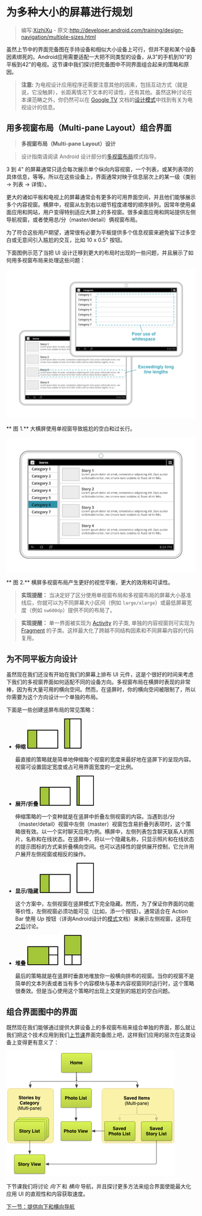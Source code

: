 # 为多种大小的屏幕进行规划

> 编写:[XizhiXu](https://github.com/XizhiXu) - 原文:<http://developer.android.com/training/design-navigation/multiple-sizes.html>

虽然上节中的界面完备图在手持设备和相似大小设备上可行，但并不是和某个设备因素绑死的。Android应用需要适配一大把不同类型的设备，从3"的手机到10"的平板到42"的电视。这节课中我们探讨把完备图中不同界面组合起来的策略和原因。

> **注意:** 为电视设计应用程序还需要注意其他的因素，包括互动方式（就是说，它没触屏），长距离情况下文本的可读性，还有其他。虽然这种讨论在本课范畴之外，你仍然可以在 [Google TV](https://developers.google.com/tv) 文档的[设计模式](https://developers.google.com/tv/android/docs/gtv_android_patterns)中找到有关为电视设计的信息。

## 用多视窗布局（Multi-pane Layout）组合界面

> **多视窗布局（Multi-pane Layout）设计**

> 设计指南请阅读 Android 设计部分的[多视窗布局](http://developer.android.com/design/patterns/multi-pane-layouts.html)模式指导。

3 到 4" 的屏幕通常只适合每次展示单个纵向内容视窗，一个列表，或某列表项的具体信息，等等。所以在这些设备上，界面通常对映于信息层次上的某一级（类别 → 列表 → 详情）。

更大的诸如平板和电视上的屏幕通常会有更多的可用界面空间，并且他们能够展示多个内容视窗。横屏中，视窗从左到右以细节程度递增的顺序排列。因常年使用桌面应用和网站，用户变得特别适应大屏上的多视窗。很多桌面应用和网站提供左侧导航视窗，或者使用总/分（master/detail）俩视窗布局。

为了符合这些用户期望，通常很有必要为平板提供多个信息视窗来避免留下过多空白或无意间引入尴尬的交互，比如 10 x 0.5" 按钮。

下面图例示范了当把 UI 设计迁移到更大的布局时出现的一些问题，并且展示了如何用多视窗布局来处理这些问题：

![app-navigation-multiple-sizes-multipane-bad](app-navigation-multiple-sizes-multipane-bad.png)

** 图 1.** 大横屏使用单视窗导致尴尬的空白和过长行。

![app-navigation-multiple-sizes-multipane-good](app-navigation-multiple-sizes-multipane-good.png)

** 图 2.** 横屏多视窗布局产生更好的视觉平衡，更大的效用和可读性。

> **实现提醒：** 当决定好了区分使用单视窗布局和多视窗布局的屏幕大小基准线后，你就可以为不同屏幕大小区间（例如 `large/xlarge`）或最低屏幕宽度（例如 `sw600dp`）提供不同的布局了。

> **实现提醒：** 单一界面被实现为 [Activity](http://developer.android.com/reference/android/app/Activity.html) 的子类, 单独的内容视窗则可实现为 [Fragment](http://developer.android.com/reference/android/app/Fragment.html) 的子类。这样最大化了跨越不同结构因素和不同屏幕内容的代码复用。

## 为不同平板方向设计

虽然现在我们还没有开始在我们的屏幕上排布 UI 元件，这是个很好的时间来考虑下我们的多视窗界面如何适配不同的设备方向。多视窗布局在横屏时表现的非常棒，因为有大量可用的横向空间。然而，在竖屏时，你的横向空间被限制了，所以你需要为这个方向设计一个单独的布局。

下面是一些创建竖屏布局的常见策略：

* **伸缩** ![app-navigation-multiple-sizes-strategy-stretch](app-navigation-multiple-sizes-strategy-stretch.png)

  最直接的策略就是简单地伸缩每个视窗的宽度来最好地在竖屏下的呈现内容。视窗可设置固定宽度或占可用界面宽度的一定比例。


* **展开/折叠** ![app-navigation-multiple-sizes-strategy-collapse](app-navigation-multiple-sizes-strategy-collapse.png)

  伸缩策略的一个变种就是在竖屏中折叠左侧视窗的内容。当遇到总/分（master/detail）视窗中左侧（master）视窗包含易折叠列表项时，这个策略很有效。以一个实时聊天应用为例。横屏中，左侧列表包含聊天联系人的照片，名称和在线状态。在竖屏中，将以一个隐藏名称，只显示照片和在线状态的提示图标的方式来折叠横向空间。也可以选择性的提供展开控制，它允许用户展开左侧视窗或相反的操作。


* **显示/隐藏** ![app-navigation-multiple-sizes-strategy-show-hide](app-navigation-multiple-sizes-strategy-show-hide.png)

  这个方案中，左侧视窗在竖屏模式下完全隐藏。然而，为了保证你界面的功能等价性，左侧视窗必须功能可见（比如，添一个按钮）。通常适合在 Action Bar 使用 *Up* 按钮（详询Android设计的[模式](http://developer.android.com/design/patterns/actionbar.html)文档）来展示左侧视窗，这将在[之后](ancestral-temporal.html)讨论。


* **堆叠** ![app-navigation-multiple-sizes-strategy-stack](app-navigation-multiple-sizes-strategy-stack.png)

  最后的策略就是在竖屏时垂直地堆放你一般横向排布的视窗。当你的视窗不是简单的文本列表或者当有多个内容模块与基本内容视窗同时运行时，这个策略很奏效。但是当心使用这个策略时出现上文提到的尴尬的空白问题。


## 组合界面图中的界面

既然现在我们能够通过提供大屏设备上的多视窗布局来组合单独的界面，那么就让我们把这个技术应用到我们[上节课](screen-planning.html)界面完备图上吧，这样我们应用的层次在这类设备上变得更有意义了：

![app-navigation-multiple-sizes-multipane-screen-map](app-navigation-multiple-sizes-multipane-screen-map.png)

下节课我们将讨论 *向下* 和 *横向* 导航，并且探讨更多方法来组合界面使能最大化应用 UI 的直观性和内容获取速度。

[下一节：提供向下和横向导航](descendant-lateral.html)
